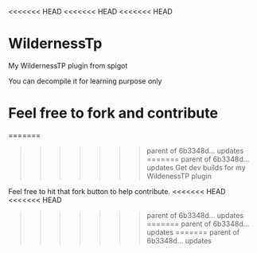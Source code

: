 <<<<<<< HEAD
<<<<<<< HEAD
<<<<<<< HEAD
# WildernessTp
My WildernessTP plugin from spigot

You can decompile it for learning purpose only

Feel free to fork and contribute 
=======
=======
>>>>>>> parent of 6b3348d... updates
=======
>>>>>>> parent of 6b3348d... updates
Get dev builds for my WildenessTP plugin



Feel free to hit that fork button to help contribute.
<<<<<<< HEAD
<<<<<<< HEAD
>>>>>>> parent of 6b3348d... updates
=======
>>>>>>> parent of 6b3348d... updates
=======
>>>>>>> parent of 6b3348d... updates
